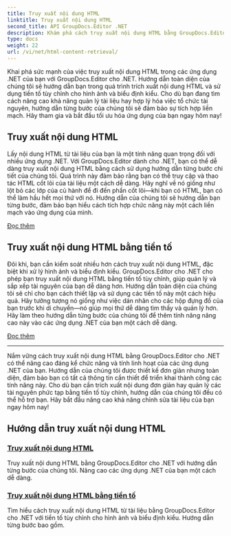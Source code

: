 ```yaml
---
title: Truy xuất nội dung HTML
linktitle: Truy xuất nội dung HTML
second_title: API GroupDocs.Editor .NET
description: Khám phá cách truy xuất nội dung HTML bằng GroupDocs.Editor cho .NET. Bao gồm hướng dẫn từng bước để truy xuất nội dung nội dung và tiền tố tùy chỉnh.
type: docs
weight: 22
url: /vi/net/html-content-retrieval/
---
```

Khai phá sức mạnh của việc truy xuất nội dung HTML trong các ứng dụng .NET của bạn với GroupDocs.Editor cho .NET. Hướng dẫn toàn diện của chúng tôi sẽ hướng dẫn bạn trong quá trình trích xuất nội dung HTML và sử dụng tiền tố tùy chỉnh cho hình ảnh và biểu định kiểu. Cho dù bạn đang tìm cách nâng cao khả năng quản lý tài liệu hay hợp lý hóa việc tổ chức tài nguyên, hướng dẫn từng bước của chúng tôi sẽ đảm bảo sự tích hợp liền mạch. Hãy tham gia và bắt đầu tối ưu hóa ứng dụng của bạn ngay hôm nay!

## Truy xuất nội dung HTML

Lấy nội dung HTML từ tài liệu của bạn là một tính năng quan trọng đối với nhiều ứng dụng .NET. Với GroupDocs.Editor dành cho .NET, bạn có thể dễ dàng truy xuất nội dung HTML bằng cách sử dụng hướng dẫn từng bước chi tiết của chúng tôi. Quá trình này đảm bảo rằng bạn có thể truy cập và thao tác HTML cốt lõi của tài liệu một cách dễ dàng. Hãy nghĩ về nó giống như lột bỏ các lớp của củ hành để đi đến phần cốt lõi—khi bạn có HTML, bạn có thể làm hầu hết mọi thứ với nó. Hướng dẫn của chúng tôi sẽ hướng dẫn bạn từng bước, đảm bảo bạn hiểu cách tích hợp chức năng này một cách liền mạch vào ứng dụng của mình.

[Đọc thêm](./retrieve-html-body-content/)

## Truy xuất nội dung HTML bằng tiền tố

Đôi khi, bạn cần kiểm soát nhiều hơn cách truy xuất nội dung HTML, đặc biệt khi xử lý hình ảnh và biểu định kiểu. GroupDocs.Editor cho .NET cho phép bạn truy xuất nội dung HTML bằng tiền tố tùy chỉnh, giúp quản lý và sắp xếp tài nguyên của bạn dễ dàng hơn. Hướng dẫn toàn diện của chúng tôi sẽ chỉ cho bạn cách thiết lập và sử dụng các tiền tố này một cách hiệu quả. Hãy tưởng tượng nó giống như việc dán nhãn cho các hộp đựng đồ của bạn trước khi di chuyển—nó giúp mọi thứ dễ dàng tìm thấy và quản lý hơn. Hãy làm theo hướng dẫn từng bước của chúng tôi để thêm tính năng nâng cao này vào các ứng dụng .NET của bạn một cách dễ dàng.

[Đọc thêm](./retrieve-html-content-with-prefix/)

---

Nắm vững cách truy xuất nội dung HTML bằng GroupDocs.Editor cho .NET có thể nâng cao đáng kể chức năng và tính linh hoạt của các ứng dụng .NET của bạn. Hướng dẫn của chúng tôi được thiết kế đơn giản nhưng toàn diện, đảm bảo bạn có tất cả thông tin cần thiết để triển khai thành công các tính năng này. Cho dù bạn cần trích xuất nội dung đơn giản hay quản lý các tài nguyên phức tạp bằng tiền tố tùy chỉnh, hướng dẫn của chúng tôi đều có thể hỗ trợ bạn. Hãy bắt đầu nâng cao khả năng chỉnh sửa tài liệu của bạn ngay hôm nay!
## Hướng dẫn truy xuất nội dung HTML
### [Truy xuất nội dung HTML](./retrieve-html-body-content/)
Truy xuất nội dung HTML bằng GroupDocs.Editor cho .NET với hướng dẫn từng bước của chúng tôi. Nâng cao các ứng dụng .NET của bạn một cách dễ dàng.
### [Truy xuất nội dung HTML bằng tiền tố](./retrieve-html-content-with-prefix/)
Tìm hiểu cách truy xuất nội dung HTML từ tài liệu bằng GroupDocs.Editor cho .NET với tiền tố tùy chỉnh cho hình ảnh và biểu định kiểu. Hướng dẫn từng bước bao gồm.